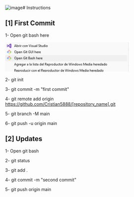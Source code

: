![image](https://github.com/user-attachments/assets/f00ebd2b-ed02-4f6c-bdb6-d578de386f81)# Instructions

## [1] First Commit

1- Open git bash here

<img src="open.png" width="400">

2- git init

3- git commit -m "first commit"

4- git remote add origin https://github.com/Cristian5888/[repository_name].git

5- git branch -M main

6- git push -u origin main


## [2] Updates

1- Open git bash

2- git status

3- git add .

4- git commit -m "second commit"

5- git push origin main
